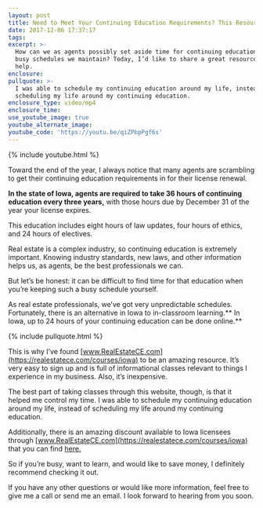 ```yaml
---
layout: post
title: Need to Meet Your Continuing Education Requirements? This Resource Can Help
date: 2017-12-06 17:37:17
tags:
excerpt: >-
  How can we as agents possibly set aside time for continuing education with the
  busy schedules we maintain? Today, I’d like to share a great resource that can
  help.
enclosure:
pullquote: >-
  I was able to schedule my continuing education around my life, instead of
  scheduling my life around my continuing education.
enclosure_type: video/mp4
enclosure_time:
use_youtube_image: true
youtube_alternate_image:
youtube_code: 'https://youtu.be/qiZPbpPgf6s'
---
```



{% include youtube.html %}

Toward the end of the year, I always notice that many agents are scrambling to get their continuing education requirements in for their license renewal.

**In the state of Iowa, agents are required to take 36 hours of continuing education every three years,** with those hours due by December 31 of the year your license expires.

This education includes eight hours of law updates, four hours of ethics, and 24 hours of electives.

Real estate is a complex industry, so continuing education is extremely important. Knowing industry standards, new laws, and other information helps us, as agents, be the best professionals we can.

But let’s be honest: it can be difficult to find time for that education when you’re keeping such a busy schedule yourself.

As real estate professionals, we’ve got very unpredictable schedules. Fortunately, there is an alternative in Iowa to in-classroom learning.\*\* In Iowa, up to 24 hours of your continuing education can be done online.\*\*

{% include pullquote.html %}

This is why I’ve found [www.RealEstateCE.com](https://realestatece.com/courses/iowa) to be an amazing resource. It’s very easy to sign up and is full of informational classes relevant to things I experience in my business. Also, it’s inexpensive.

The best part of taking classes through this website, though, is that it helped me control my time. I was able to schedule my continuing education around my life, instead of scheduling my life around my continuing education.

Additionally, there is an amazing discount available to Iowa licensees through [www.RealEstateCE.com](https://realestatece.com/courses/iowa) that you can find [here.](https://realestatece.com/courses/iowa)

So if you’re busy, want to learn, and would like to save money, I definitely recommend checking it out.

If you have any other questions or would like more information, feel free to give me a call or send me an email. I look forward to hearing from you soon.
